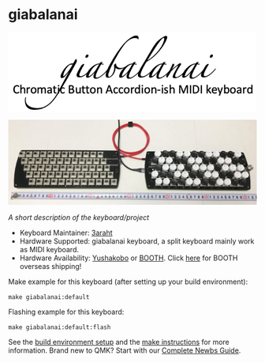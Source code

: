 # giabalanai

<p align=center>
<img width="700" alt="giabalanai_logo" src="https://github.com/3araht/giabalanai/blob/master/pictures/giabalanai_logo.png">
</p>

![giabalanai overview](https://github.com/3araht/giabalanai/blob/master/pictures/giabalanai_overview.jpg)


*A short description of the keyboard/project*

* Keyboard Maintainer: [3araht](https://github.com/3araht)
* Hardware Supported: giabalanai keyboard, a split keyboard mainly work as MIDI keyboard.
* Hardware Availability: [Yushakobo](https://yushakobo.jp/shop/consign_giabalanai/) or [BOOTH](https://3araht.booth.pm/). Click [here](https://www.tenso.com/en/static/lp_shop_booth) for BOOTH overseas shipping!


Make example for this keyboard (after setting up your build environment):

    make giabalanai:default

Flashing example for this keyboard:

    make giabalanai:default:flash

See the [build environment setup](https://docs.qmk.fm/#/getting_started_build_tools) and the [make instructions](https://docs.qmk.fm/#/getting_started_make_guide) for more information. Brand new to QMK? Start with our [Complete Newbs Guide](https://docs.qmk.fm/#/newbs).
